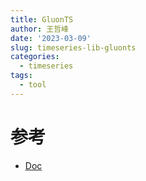 ```yaml
---
title: GluonTS
author: 王哲峰
date: '2023-03-09'
slug: timeseries-lib-gluonts
categories:
  - timeseries
tags:
  - tool
---
```





# 参考

* [Doc](https://ts.gluon.ai/stable/index.html)

